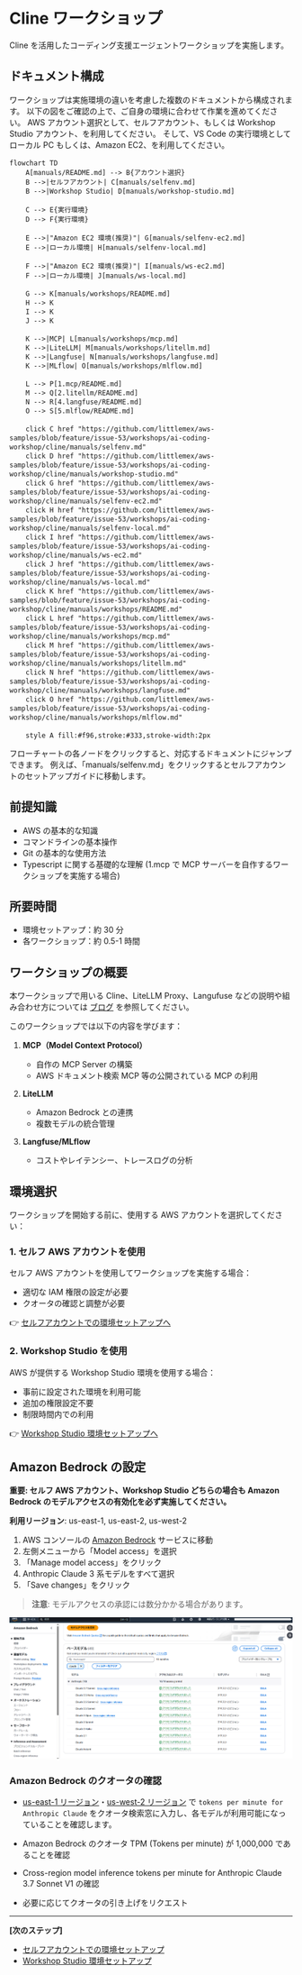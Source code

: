 # Cline ワークショップ

Cline を活用したコーディング支援エージェントワークショップを実施します。

## ドキュメント構成

ワークショップは実施環境の違いを考慮した複数のドキュメントから構成されます。
以下の図をご確認の上で、ご自身の環境に合わせて作業を進めてください。
AWS アカウント選択として、セルフアカウント、もしくは Workshop Studio アカウント、を利用してください。
そして、VS Code の実行環境としてローカル PC もしくは、Amazon EC2、を利用してください。

```mermaid
flowchart TD
    A[manuals/README.md] --> B{アカウント選択}
    B -->|セルフアカウント| C[manuals/selfenv.md]
    B -->|Workshop Studio| D[manuals/workshop-studio.md]
    
    C --> E{実行環境}
    D --> F{実行環境}
    
    E -->|"Amazon EC2 環境(推奨)"| G[manuals/selfenv-ec2.md]
    E -->|ローカル環境| H[manuals/selfenv-local.md]
    
    F -->|"Amazon EC2 環境(推奨)"| I[manuals/ws-ec2.md]
    F -->|ローカル環境| J[manuals/ws-local.md]
    
    G --> K[manuals/workshops/README.md]
    H --> K
    I --> K
    J --> K
    
    K -->|MCP| L[manuals/workshops/mcp.md]
    K -->|LiteLLM| M[manuals/workshops/litellm.md]
    K -->|Langfuse| N[manuals/workshops/langfuse.md]
    K -->|MLflow| O[manuals/workshops/mlflow.md]
    
    L --> P[1.mcp/README.md]
    M --> Q[2.litellm/README.md]
    N --> R[4.langfuse/README.md]
    O --> S[5.mlflow/README.md]

    click C href "https://github.com/littlemex/aws-samples/blob/feature/issue-53/workshops/ai-coding-workshop/cline/manuals/selfenv.md"
    click D href "https://github.com/littlemex/aws-samples/blob/feature/issue-53/workshops/ai-coding-workshop/cline/manuals/workshop-studio.md"
    click G href "https://github.com/littlemex/aws-samples/blob/feature/issue-53/workshops/ai-coding-workshop/cline/manuals/selfenv-ec2.md"
    click H href "https://github.com/littlemex/aws-samples/blob/feature/issue-53/workshops/ai-coding-workshop/cline/manuals/selfenv-local.md"
    click I href "https://github.com/littlemex/aws-samples/blob/feature/issue-53/workshops/ai-coding-workshop/cline/manuals/ws-ec2.md"
    click J href "https://github.com/littlemex/aws-samples/blob/feature/issue-53/workshops/ai-coding-workshop/cline/manuals/ws-local.md"
    click K href "https://github.com/littlemex/aws-samples/blob/feature/issue-53/workshops/ai-coding-workshop/cline/manuals/workshops/README.md"
    click L href "https://github.com/littlemex/aws-samples/blob/feature/issue-53/workshops/ai-coding-workshop/cline/manuals/workshops/mcp.md"
    click M href "https://github.com/littlemex/aws-samples/blob/feature/issue-53/workshops/ai-coding-workshop/cline/manuals/workshops/litellm.md"
    click N href "https://github.com/littlemex/aws-samples/blob/feature/issue-53/workshops/ai-coding-workshop/cline/manuals/workshops/langfuse.md"
    click O href "https://github.com/littlemex/aws-samples/blob/feature/issue-53/workshops/ai-coding-workshop/cline/manuals/workshops/mlflow.md"

    style A fill:#f96,stroke:#333,stroke-width:2px
```

フローチャートの各ノードをクリックすると、対応するドキュメントにジャンプできます。
例えば、「manuals/selfenv.md」をクリックするとセルフアカウントのセットアップガイドに移動します。

## 前提知識

- AWS の基本的な知識
- コマンドラインの基本操作
- Git の基本的な使用方法
- Typescript に関する基礎的な理解 (1.mcp で MCP サーバーを自作するワークショップを実施する場合)

## 所要時間

- 環境セットアップ：約 30 分
- 各ワークショップ：約 0.5-1 時間

## ワークショップの概要

本ワークショップで用いる Cline、LiteLLM Proxy、Langufuse などの説明や組み合わせ方については [ブログ](../blog/README.md) を参照してください。

このワークショップでは以下の内容を学びます：

1. **MCP（Model Context Protocol）**
   - 自作の MCP Server の構築
   - AWS ドキュメント検索 MCP 等の公開されている MCP の利用

2. **LiteLLM**
   - Amazon Bedrock との連携
   - 複数モデルの統合管理

3. **Langfuse/MLflow**
   - コストやレイテンシー、トレースログの分析

## 環境選択

ワークショップを開始する前に、使用する AWS アカウントを選択してください：

### 1. セルフ AWS アカウントを使用

セルフ AWS アカウントを使用してワークショップを実施する場合：

- 適切な IAM 権限の設定が必要
- クオータの確認と調整が必要

👉 [セルフアカウントでの環境セットアップへ](./selfenv.md)

### 2. Workshop Studio を使用

AWS が提供する Workshop Studio 環境を使用する場合：

- 事前に設定された環境を利用可能
- 追加の権限設定不要
- 制限時間内での利用

👉 [Workshop Studio 環境セットアップへ](./workshop-studio.md)

## Amazon Bedrock の設定

**重要: セルフ AWS アカウント、Workshop Studio どちらの場合も Amazon Bedrock のモデルアクセスの有効化を必ず実施してください。**

**利用リージョン**: us-east-1, us-east-2, us-west-2

1. AWS コンソールの [Amazon Bedrock](https://console.aws.amazon.com/bedrock) サービスに移動
2. 左側メニューから「Model access」を選択
3. 「Manage model access」をクリック
4. Anthropic Claude 3 系モデルをすべて選択
5. 「Save changes」をクリック

> **注意**: モデルアクセスの承認には数分かかる場合があります。

![Amazon Bedrock モデルアクセスの設定](./images/bedrock-setup.png)

### Amazon Bedrock のクオータの確認

- [us-east-1 リージョン](https://us-east-1.console.aws.amazon.com/servicequotas/home/services/bedrock/quotas)・[us-west-2 リージョン](https://us-west-2.console.aws.amazon.com/servicequotas/home/services/bedrock/quotas) で `tokens per minute for Anthropic Claude` をクオータ検索窓に入力し、各モデルが利用可能になっていることを確認します。

- Amazon Bedrock のクオータ TPM (Tokens per minute) が 1,000,000 であることを確認
- Cross-region model inference tokens per minute for Anthropic Claude 3.7 Sonnet V1 の確認
- 必要に応じてクオータの引き上げをリクエスト

---

**[次のステップ]**
- [セルフアカウントでの環境セットアップ](./selfenv.md)
- [Workshop Studio 環境セットアップ](./workshop-studio.md)
